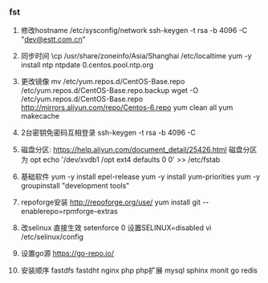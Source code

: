 ### fst
1. 修改hostname
/etc/sysconfig/network
ssh-keygen -t rsa -b 4096 -C "dev@estt.com.cn"

2. 同步时间
\cp /usr/share/zoneinfo/Asia/Shanghai /etc/localtime
yum -y install ntp
ntpdate 0.centos.pool.ntp.org


3. 更改镜像
mv /etc/yum.repos.d/CentOS-Base.repo /etc/yum.repos.d/CentOS-Base.repo.backup
wget -O /etc/yum.repos.d/CentOS-Base.repo http://mirrors.aliyun.com/repo/Centos-6.repo
yum clean all
yum makecache

4. 2台密钥免密码互相登录
ssh-keygen -t rsa -b 4096 -C 

5. 磁盘分区: https://help.aliyun.com/document_detail/25426.html
磁盘分区为 opt
echo '/dev/xvdb1  /opt ext4    defaults    0  0' >> /etc/fstab

6. 基础软件
yum -y install epel-release
yum -y install yum-priorities
yum -y groupinstall "development tools"

7. repoforge安装
 http://repoforge.org/use/
 yum install git --enablerepo=rpmforge-extras
 
8. 改selinux
直接生效
setenforce 0
设置SELINUX=disabled
vi /etc/selinux/config  


9. 设置go源
 https://go-repo.io/

10. 安装顺序
fastdfs
fastdht
nginx
php
php扩展
mysql
sphinx
monit
go
redis